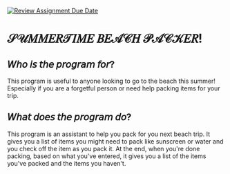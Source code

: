 [![Review Assignment Due Date](https://classroom.github.com/assets/deadline-readme-button-22041afd0340ce965d47ae6ef1cefeee28c7c493a6346c4f15d667ab976d596c.svg)](https://classroom.github.com/a/Y49tTL6w)

# 𝒮𝒰𝑀𝑀𝐸𝑅𝒯𝐼𝑀𝐸 𝐵𝐸𝒜𝒞𝐻 𝒫𝒜𝒞𝒦𝐸𝑅!

## 𝘞𝘩𝘰 𝘪𝘴 𝘵𝘩𝘦 𝘱𝘳𝘰𝘨𝘳𝘢𝘮 𝘧𝘰𝘳?
This program is useful to anyone looking to go to the beach this summer! Especially if you are a forgetful person or need help packing items for your trip. 

## 𝘞𝘩𝘢𝘵 𝘥𝘰𝘦𝘴 𝘵𝘩𝘦 𝘱𝘳𝘰𝘨𝘳𝘢𝘮 𝘥𝘰?
This program is an assistant to help you pack for you next beach trip. It gives you a list of items you might need to pack like sunscreen or water and you check off the item as you pack it. At the end, when you're done packing, based on what you've entered, it gives you a list of the items you've packed and the items you haven't.
